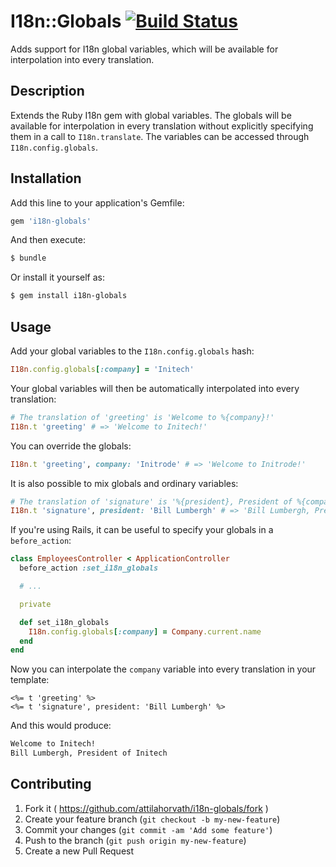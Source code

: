 # I18n::Globals [![Build Status](https://travis-ci.org/doits/i18n-globals.svg?branch=locale_dependend_v2)](https://travis-ci.org/doits/i18n-globals)

Adds support for I18n global variables, which will be available for interpolation into every translation.

## Description

Extends the Ruby I18n gem with global variables. The globals will be available for interpolation in every translation without explicitly specifying them in a call to `I18n.translate`. The variables can be accessed through `I18n.config.globals`.

## Installation

Add this line to your application's Gemfile:

```ruby
gem 'i18n-globals'
```

And then execute:

```sh
$ bundle
```

Or install it yourself as:

```sh
$ gem install i18n-globals
```

## Usage

Add your global variables to the `I18n.config.globals` hash:

```ruby
I18n.config.globals[:company] = 'Initech'
```

Your global variables will then be automatically interpolated into every translation:

```ruby
# The translation of 'greeting' is 'Welcome to %{company}!'
I18n.t 'greeting' # => 'Welcome to Initech!'
```

You can override the globals:

```ruby
I18n.t 'greeting', company: 'Initrode' # => 'Welcome to Initrode!'
```

It is also possible to mix globals and ordinary variables:

```ruby
# The translation of 'signature' is '%{president}, President of %{company}'
I18n.t 'signature', president: 'Bill Lumbergh' # => 'Bill Lumbergh, President of Initech'
```

If you're using Rails, it can be useful to specify your globals in a `before_action`:

```ruby
class EmployeesController < ApplicationController
  before_action :set_i18n_globals

  # ...

  private

  def set_i18n_globals
    I18n.config.globals[:company] = Company.current.name
  end
end
```

Now you can interpolate the `company` variable into every translation in your template:

```html+erb
<%= t 'greeting' %>
<%= t 'signature', president: 'Bill Lumbergh' %>
```

And this would produce:

```html
Welcome to Initech!
Bill Lumbergh, President of Initech
```

## Contributing

1. Fork it ( https://github.com/attilahorvath/i18n-globals/fork )
2. Create your feature branch (`git checkout -b my-new-feature`)
3. Commit your changes (`git commit -am 'Add some feature'`)
4. Push to the branch (`git push origin my-new-feature`)
5. Create a new Pull Request
